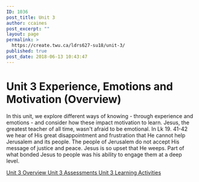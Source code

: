 ```yaml
---
ID: 1036
post_title: Unit 3
author: ccaines
post_excerpt: ""
layout: page
permalink: >
  https://create.twu.ca/ldrs627-su18/unit-3/
published: true
post_date: 2018-06-13 10:43:47
---
```

<!--themify_builder_static-->
<h1>Unit 3
Experience, Emotions and Motivation (Overview)</h1>
In this unit, we explore different ways of knowing - through experience and emotions - and consider how these impact motivation to learn. Jesus, the greatest teacher of all time, wasn't afraid to be emotional. In Lk 19. 41-42 we hear of His great disappointment and frustration that He cannot help Jerusalem and its people. The people of Jerusalem do not accept His message of justice and peace. Jesus is so upset that He weeps. Part of what bonded Jesus to people was his ability to engage them at a deep level.

<a href="https://create.twu.ca/ldrs627-su18/unit-3-overview/"> Unit 3 Overview </a> <a href="https://create.twu.ca/ldrs627-su18/unit-3-topic-2/"> Unit 3 Assessments </a> <a href="https://create.twu.ca/ldrs627-su18/unit-3-topic-1/"> Unit 3 Learning Activities </a><!--/themify_builder_static-->